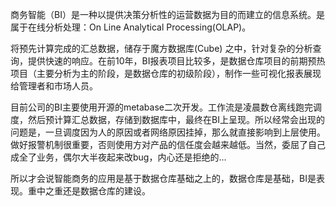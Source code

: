 商务智能（BI）是一种以提供决策分析性的运营数据为目的而建立的信息系统。是属于在线分析处理：On Line Analytical Processing(OLAP)。

将预先计算完成的汇总数据，储存于魔方数据库(Cube) 之中，针对复杂的分析查询，提供快速的响应。在前10年，BI报表项目比较多，是数据仓库项目的前期预热项目（主要分析为主的阶段，是数据仓库的初级阶段），制作一些可视化报表展现给管理者和市场人员。

目前公司的BI主要使用开源的metabase二次开发。工作流是凌晨数仓离线跑完调度，然后预计算汇总数据，存储到数据库中，最终在BI上呈现。所以经常会出现的问题是，一旦调度因为人的原因或者网络原因挂掉，那么就直接影响到上层使用。
做好报警机制很重要，否则使用方对产品的信任度会越来越低。当然，委屈了自己成全了业务，偶尔大半夜起来改bug，内心还是拒绝的...

所以才会说智能商务的应用是基于数据仓库基础之上的，数据仓库是基础，BI是表现。重中之重还是数据仓库的建设。